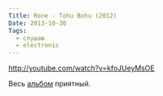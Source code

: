 ```yaml
---
Title: Rone - Tohu Bohu (2012)
Date: 2013-10-30
Tags:
  - слушаю
  - electronic
---
```


http://youtube.com/watch?v=kfoJUeyMsOE

Весь [альбом](https://itunes.apple.com/ru/album/tohu-bohu/id563962208?l=en) приятный.